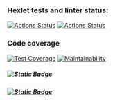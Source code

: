 ### Hexlet tests and linter status:
[![Actions Status](https://github.com/sergi-Jr/java-project-71/actions/workflows/hexlet-check.yml/badge.svg)](https://github.com/sergi-Jr/java-project-71/actions)
[![Actions Status](https://github.com/sergi-Jr/java-project-71/actions/workflows/main.yml/badge.svg)](https://github.com/sergi-Jr/java-project-71/actions)
### Code coverage
[![Test Coverage](https://api.codeclimate.com/v1/badges/a2933dcd76ae77b5e157/test_coverage)](https://codeclimate.com/github/sergi-Jr/java-project-71/test_coverage)
[![Maintainability](https://api.codeclimate.com/v1/badges/a2933dcd76ae77b5e157/maintainability)](https://codeclimate.com/github/sergi-Jr/java-project-71/maintainability)
##### [![Static Badge](https://img.shields.io/badge/JSON-red.svg)](https://asciinema.org/a/J4njHTwxsBPkS8z0CeSo3NawX)
##### [![Static Badge](https://img.shields.io/badge/YAML-green.svg)](https://asciinema.org/a/TUpgoc5iK74gbDQyfzTsI9kGv)
